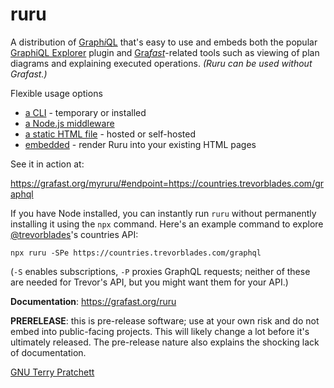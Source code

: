 # ruru

A distribution of [Graph*i*QL][graphiql] that's easy to use and embeds both the
popular [GraphiQL Explorer](https://github.com/onegraph/graphiql-explorer)
plugin and [Gra*fast*][grafast]-related tools such as viewing of plan diagrams
and explaining executed operations. _(Ruru can be used without Gra*fast*.)_

Flexible usage options

- [a CLI](https://grafast.org/ruru/cli) - temporary or installed
- [a Node.js middleware](https://grafast.org/ruru/server)
- [a static HTML file](https://grafast.org/ruru/html) - hosted or self-hosted
- [embedded](https://grafast.org/ruru/html#embedded) - render Ruru into your
  existing HTML pages

See it in action at:

https://grafast.org/myruru/#endpoint=https://countries.trevorblades.com/graphql

If you have Node installed, you can instantly run `ruru` without permanently
installing it using the `npx` command. Here's an example command to explore
[@trevorblades](https://twitter.com/trevorblades)'s countries API:

```
npx ruru -SPe https://countries.trevorblades.com/graphql
```

(`-S` enables subscriptions, `-P` proxies GraphQL requests; neither of these are
needed for Trevor's API, but you might want them for your API.)

**Documentation**: https://grafast.org/ruru

**PRERELEASE**: this is pre-release software; use at your own risk and do not
embed into public-facing projects. This will likely change a lot before it's
ultimately released. The pre-release nature also explains the shocking lack of
documentation.

[GNU Terry Pratchett](http://www.gnuterrypratchett.com/)

[graphiql]: https://github.com/graphql/graphiql
[grafast]: https://grafast.org
